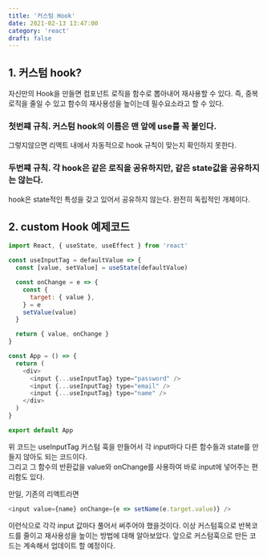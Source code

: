 ```yaml
---
title: '커스텀 Hook'
date: 2021-02-13 13:47:00
category: 'react'
draft: false
---
```


## 1. 커스텀 hook?

자신만의 Hook을 만들면 컴포넌트 로직을 함수로 뽑아내어 재사용할 수 있다. 즉, 중복 로직을 줄일 수 있고 함수의 재사용성을 높이는데 필수요소라고 할 수 있다.

### 첫번쨰 규칙. 커스텀 hook의 이름은 맨 앞에 use를 꼭 붙인다.

그렇지않으면 리액트 내에서 자동적으로 hook 규칙이 맞는지 확인하지 못한다.

### 두번쨰 규칙. 각 hook은 같은 로직을 공유하지만, 같은 state값을 공유하지는 않는다.

hook은 state적인 특성을 갖고 있어서 공유하지 않는다. 완전히 독립적인 개체이다.

## 2. custom Hook 예제코드

```js
import React, { useState, useEffect } from 'react'

const useInputTag = defaultValue => {
  const [value, setValue] = useState(defaultValue)

  const onChange = e => {
    const {
      target: { value },
    } = e
    setValue(value)
  }

  return { value, onChange }
}

const App = () => {
  return (
    <div>
      <input {...useInputTag} type="password" />
      <input {...useInputTag} type="email" />
      <input {...useInputTag} type="name" />
    </div>
  )
}

export default App
```

위 코드는 useInputTag 커스텀 훅을 만들어서 각 input마다 다른 함수들과 state를 만들지 않아도 되는 코드이다. <br/>
그리고 그 함수의 반환값을 value와 onChange를 사용하여 바로 input에 넣어주는 편리함도 있다.

만일, 기존의 리액트라면

```js
<input value={name} onChange={e => setName(e.target.value)} />
```

이런식으로 각각 input 값마다 풀어서 써주어야 했을것이다.
이상 커스텀훅으로 반복코드를 줄이고 재사용성을 높이는 방법에 대해 알아보았다.
앞으로 커스텀훅으로 만든 코드는 계속해서 업데이트 할 예정이다.

<br/><br/><br/>
